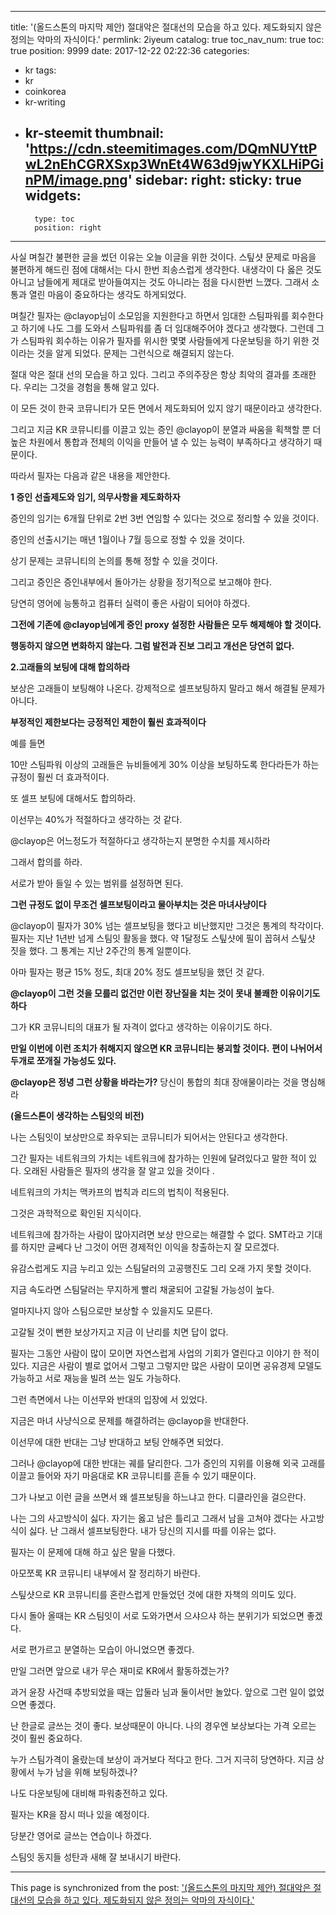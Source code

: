 
---
title: '(올드스톤의 마지막 제안) 절대악은 절대선의 모습을 하고 있다. 제도화되지 않은 정의는 악마의 자식이다.'
permlink: 2iyeum
catalog: true
toc_nav_num: true
toc: true
position: 9999
date: 2017-12-22 02:22:36
categories:
- kr
tags:
- kr
- coinkorea
- kr-writing
- kr-steemit
thumbnail: 'https://cdn.steemitimages.com/DQmNUYttPwL2nEhCGRXSxp3WnEt4W63d9jwYKXLHiPGinPM/image.png'
sidebar:
    right:
        sticky: true
widgets:
    -
        type: toc
        position: right
---


사실 며칠간 불편한 글을 썼던 이유는 오늘 이글을 위한 것이다. 
스팊샷 문제로 마음을 불편하게 해드린 점에 대해서는 다시 한번 죄송스럽게 생각한다. 내생각이 다 옳은 것도 아니고 남들에게 제대로 받아들여지는 것도 아니라는 점을 다시한번 느꼈다. 그래서 소통과 열린 마음이 중요하다는 생각도 하게되었다.

며칠간 필자는 @clayop님이 소모임을 지원한다고 하면서 임대한 스팀파워를 회수한다고 하기에 나도 그를 도와서 스팀파워를 좀 더 임대해주어야 겠다고 생각했다. 그런데 그가 스팀파워 회수하는 이유가 필자를 위시한 몇몇 사람들에게 다운보팅을 하기 위한 것이라는 것을 알게 되었다. 문제는 그런식으로 해결되지 않는다. 

절대 악은 절대 선의 모습을 하고 있다. 그리고 주의주장은 항상 최악의 결과를 초래한다. 우리는 그것을 경험을 통해 알고 있다. 

이 모든 것이 한국 코뮤니티가 모든 면에서 제도화되어 있지 않기 때문이라고 생각한다. 

그리고 지금 KR 코뮤니티를 이끌고 있는 증인 @clayop이 분열과 싸움을 획책할 뿐 더 높은 차원에서 통합과 전체의 이익을 만들어 낼 수 있는 능력이 부족하다고 생각하기 때문이다. 

따라서 필자는 다음과 같은 내용을 제안한다. 

**1 증인 선출제도와 임기, 의무사항을 제도화하자**

증인의 임기는 6개월 단위로 2번  3번 연임할 수 있다는 것으로 정리할 수 있을 것이다. 

증인의 선출시기는 매년 1월이나 7월 등으로 정할 수 있을 것이다. 

상기 문제는 코뮤니티의 논의를 통해 정할 수 있을 것이다. 

그리고 증인은 증인내부에서 돌아가는 상황을 정기적으로 보고해야 한다.

당연히 영어에 능통하고 컴퓨터 실력이 좋은 사람이 되어야 하겠다.

**그전에 기존에 @clayop님에게 증인 proxy 설정한 사람들은 모두 해제해야 할 것이다.**

**행동하지 않으면 변화하지 않는다. 그럼 발전과 진보 그리고 개선은  당연히 없다.**



**2.고래들의 보팅에 대해 합의하라**

보상은 고래들이 보팅해야 나온다. 강제적으로 셀프보팅하지 말라고 해서 해결될 문제가 아니다.

**부정적인 제한보다는 긍정적인 제한이 훨씬 효과적이다**

예를 들면

10만 스팀파워 이상의 고래들은 뉴비들에게 30% 이상을 보팅하도록 한다라든가 하는 규정이 훨씬 더 효과적이다.

또 셀프 보팅에 대해서도 합의하라.

이선무는 40%가 적절하다고 생각하는 것 같다. 

@clayop은 어느정도가 적절하다고 생각하는지 분명한 수치를 제시하라

그래서 합의를 하라. 

서로가 받아 들일 수 있는 범위를 설정하면 된다. 

**그런 규정도 없이 무조건 셀프보팅이라고 물아부치는 것은 마녀사냥이다**

@clayop이 필자가 30% 넘는 셀프보팅을 했다고 비난했지만 그것은 통계의 착각이다. 
필자는 지난 1년반 넘게 스팀잇 활동을 했다. 약 1달정도 스팊샷에 필이 꼽혀서 스팊샷 짓을 했다. 그 통계는 지난 2주간의 통계 일뿐이다. 

아마 필자는 평균 15% 정도, 최대 20% 정도 셀프보팅을 했던 것 같다. 

**@clayop이 그런 것을 모를리 없건만 이런 장난질을 치는 것이 못내 불쾌한 이유이기도 하다**

그가 KR 코뮤니티의 대표가 될 자격이 없다고 생각하는 이유이기도 하다. 


**만일 이번에 이런 조치가 취해지지 않으면 KR 코뮤니티는 붕괴할 것이다.**
**편이 나뉘어서 두개로 쪼개질 가능성도 있다.** 


**@clayop은 정녕 그런 상황을 바라는가?**
 당신이 통합의 최대 장애물이라는 것을 명심해라



**(올드스톤이 생각하는 스팀잇의 비전)**

나는 스팀잇이 보상만으로 좌우되는 코뮤니티가 되어서는 안된다고 생각한다.

그간 필자는 네트워크의 가치는 네트워크에 참가하는 인원에 달려있다고 말한 적이 있다. 
오래된 사람들은 필자의 생각을 잘 알고 있을 것이다 .

네트워크의 가치는 맥카프의 법칙과 리드의 법칙이 적용된다.

그것은 과학적으로 확인된 지식이다. 

네트워크에 참가하는 사람이 많아지려면 보상 만으로는 해결할 수 없다. 
SMT라고 기대를 하지만 글쎄다 난 그것이 어떤 경제적인 이익을 창출하는지 잘 모르겠다. 

유감스럽게도 지금 누리고 있는 스팀달러의 고공행진도 그리 오래 가지 못할 것이다.

지금 속도라면 스팀달러는 무지하게 빨리 채굴되어 고갈될 가능성이 높다. 

얼마지나지 않아 스팀으로만 보상할 수 있을지도 모른다. 

고갈될 것이 뻔한 보상가지고 지금 이 난리를 치면 답이 없다.

필자는 그동안 사람이 많이 모이면 자연스럽게 사업의 기회가 열린다고 이야기 한 적이 있다. 
지금은 사람이 별로 없어서 그렇고 그렇지만 많은 사람이 모이면 공유경제 모델도 가능하고 서로 재능을 빌려 쓰는 일도 가능하다. 

그런 측면에서 나는 이선무와 반대의 입장에 서 있었다. 

지금은 마녀 사냥식으로 문제를 해결하려는 @clayop을 반대한다. 

이선무에 대한 반대는 그냥 반대하고 보팅 안해주면 되었다. 

그러나 @clayop에 대한 반대는 궤를 달리한다. 
그가 증인의 지위를 이용해 외국 고래를 이끌고 들어와 자기 마음대로 KR 코뮤니티를 흔들 수 있기 때문이다.

그가 나보고 이런 글을 쓰면서 왜 셀프보팅을 하느냐고 한다. 디클라인을 걸으란다. 

나는 그의 사고방식이 싫다. 자기는 옳고 남은 틀리고 그래서 남을 고쳐야 겠다는 사고방식이 싫다.
난 그래서 셀프보팅한다. 내가 당신의 지시를 따를 이유는 없다. 

필자는 이 문제에 대해 하고 싶은 말을 다했다. 

아모쪼록  KR 코뮤니티 내부에서 잘 정리하기 바란다.

스팊샷으로  KR 코뮤니티를 혼란스럽게 만들었던 것에 대한 자책의 의미도 있다. 

다시 돌아 올때는 KR 스팀잇이 서로 도와가면서 으샤으샤 하는 분위기가 되었으면 좋겠다.

서로 편가르고 분열하는 모습이 아니었으면 좋겠다. 

만일 그러면 앞으로 내가 무슨 재미로  KR에서 활동하겠는가?

과거 윤장 사건때 추방되었을 때는 압둘라 님과 둘이서만 놀았다. 
앞으로 그런 일이 없었으면 좋겠다. 

난 한글로 글쓰는 것이 좋다. 보상때문이 아니다. 
나의 경우엔 보상보다는 가격 오르는 것이 훨씬 중요하다. 

누가 스팀가격이 올랐는데 보상이 과거보다 적다고 한다. 
그거 지극히 당연하다. 
지금 상황에서 누가 남을 위해 보팅하겠나?

나도 다운보팅에 대비해 파워충전하고 있다. 

필자는 KR을 잠시 떠나 있을 예정이다. 

당분간 영어로 글쓰는 연습이나 하겠다.

스팀잇 동지들 성탄과 새해 잘 보내시기 바란다.

- - -

This page is synchronized from the post: ['(올드스톤의 마지막 제안) 절대악은 절대선의 모습을 하고 있다. 제도화되지 않은 정의는 악마의 자식이다.'](https://steemit.com/@oldstone/2iyeum)

